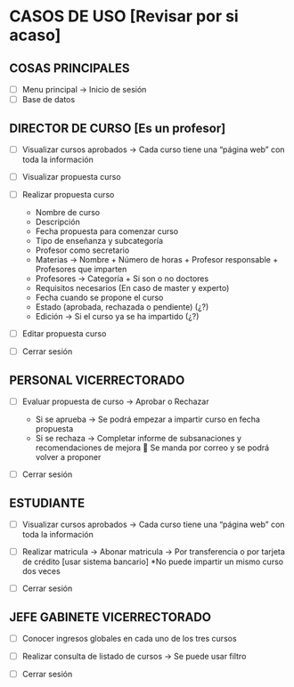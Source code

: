 # CASOS DE USO [Revisar por si acaso]

## COSAS PRINCIPALES
- [ ] Menu principal -> Inicio de sesión
- [ ] Base de datos

## DIRECTOR DE CURSO [Es un profesor]
- [ ] Visualizar cursos aprobados -> Cada curso tiene una “página web” con toda la información

- [ ] Visualizar propuesta curso

- [ ] Realizar propuesta curso
  -	Nombre de curso
  -	Descripción
  -	Fecha propuesta para comenzar curso
  -	Tipo de enseñanza y subcategoría
  -	Profesor como secretario
  -	Materias -> Nombre + Número de horas + Profesor responsable + Profesores que imparten
  -	Profesores -> Categoría + Si son o no doctores
  -	Requisitos necesarios (En caso de master y experto)
  -	Fecha cuando se propone el curso
  -	Estado (aprobada, rechazada o pendiente) (¿?)
  -	Edición -> Si el curso ya se ha impartido (¿?)

- [ ] Editar propuesta curso

- [ ] Cerrar sesión

## PERSONAL VICERRECTORADO
- [ ] Evaluar propuesta de curso -> Aprobar o Rechazar
  - Si se aprueba -> Se podrá empezar a impartir curso en fecha propuesta
  - Si se rechaza -> Completar informe de subsanaciones y recomendaciones de mejora  Se manda por correo y se podrá volver a proponer

- [ ] Cerrar sesión

## ESTUDIANTE
- [ ] Visualizar cursos aprobados -> Cada curso tiene una “página web” con toda la información

- [ ] Realizar matricula -> Abonar matricula -> Por transferencia o por tarjeta de crédito [usar sistema bancario]
*No puede impartir un mismo curso dos veces

- [ ] Cerrar sesión

## JEFE GABINETE VICERRECTORADO
- [ ] Conocer ingresos globales en cada uno de los tres cursos

- [ ] Realizar consulta de listado de cursos -> Se puede usar filtro

- [ ] Cerrar sesión
